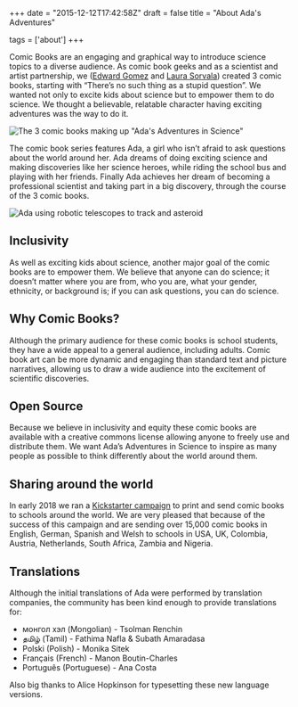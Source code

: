 +++
date = "2015-12-12T17:42:58Z"
draft = false
title = "About Ada's Adventures"

tags = ['about']
+++


Comic Books are an engaging and graphical way to introduce science topics to a diverse audience. As comic book geeks and as a scientist and artist partnership, we ([Edward Gomez](http://edward.gomez.me.uk) and [Laura Sorvala](https://www.laurasorvala.com/)) created 3 comic books, starting with “There’s no such thing as a stupid question”. We wanted not only to excite kids about science but to empower them to do science. We thought a believable, relatable character having exciting adventures was the way to do it.

![The 3 comic books making up "Ada's Adventures in Science"](/media/comics.jpg)

The comic book series features Ada, a girl who isn’t afraid to ask questions about the world around her. Ada dreams of doing exciting science and making discoveries like her science heroes, while riding the school bus and playing with her friends. Finally Ada achieves her dream of becoming a professional scientist and taking part in a big discovery, through the course of the 3 comic books.

![Ada using robotic telescopes to track and asteroid](/media/ada_serol.jpg)

## Inclusivity

As well as exciting kids about science, another major goal of the comic books are to empower them. We believe that anyone can do science; it doesn’t matter where you are from, who you are, what your gender, ethnicity, or background is; if you can ask questions, you can do science.

## Why Comic Books?

Although the primary audience for these comic books is school students, they have a wide appeal to a general audience, including adults. Comic book art can be more dynamic and engaging than standard text and picture narratives, allowing us to draw a wide audience into the excitement of scientific discoveries.

## Open Source

Because we believe in inclusivity and equity these comic books are available with a creative commons license allowing anyone to freely use and distribute them. We want Ada’s Adventures in Science to inspire as many people as possible to think differently about the world around them.

## Sharing around the world

In early 2018 we ran a [Kickstarter campaign](https://www.kickstarter.com/projects/718137297/adas-adventures-in-science) to print and send comic books to schools around the world. We are very pleased that because of the success of this campaign and are sending over 15,000 comic books in English, German, Spanish and Welsh to schools in USA, UK, Colombia, Austria, Netherlands, South Africa, Zambia and Nigeria.

## Translations

Although the initial translations of Ada were performed by translation companies, the community has been kind enough to provide translations for:

- монгол хэл (Mongolian) - Tsolman Renchin
- தமிழ் (Tamil) - Fathima Nafla &amp; Subath Amaradasa
- Polski (Polish) - Monika Sitek
- Français (French) - Manon Boutin-Charles
- Português (Portuguese) - Ana Costa

Also big thanks to Alice Hopkinson for typesetting these new language versions.
